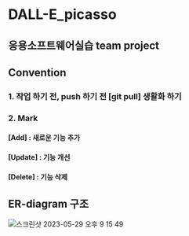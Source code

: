 # DALL-E_picasso
## 응용소프트웨어실습 team project

## Convention
### 1. 작업 하기 전, push 하기 전 [git pull] 생활화 하기

### 2. Mark
#### [Add] : 새로운 기능 추가
#### [Update] : 기능 개선
#### [Delete] : 기능 삭제


## ER-diagram 구조
![스크린샷 2023-05-29 오후 9 15 49](https://github.com/mikekks/DALL-E_and_picasso/assets/100754581/a3ffb273-6f8d-450d-ab3d-37f003060e0d)
